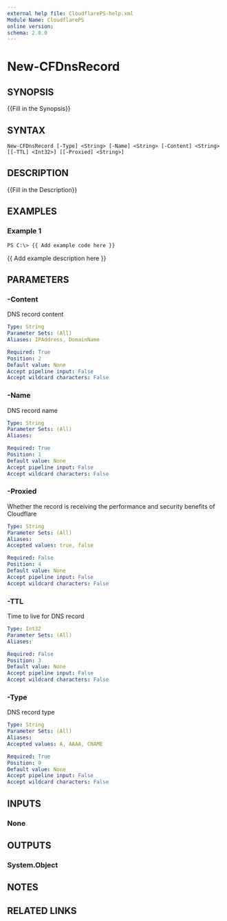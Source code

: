 ```yaml
---
external help file: CloudflarePS-help.xml
Module Name: CloudflarePS
online version: 
schema: 2.0.0
---
```


# New-CFDnsRecord

## SYNOPSIS
{{Fill in the Synopsis}}

## SYNTAX

```
New-CFDnsRecord [-Type] <String> [-Name] <String> [-Content] <String> [[-TTL] <Int32>] [[-Proxied] <String>]
```

## DESCRIPTION
{{Fill in the Description}}

## EXAMPLES

### Example 1
```
PS C:\> {{ Add example code here }}
```

{{ Add example description here }}

## PARAMETERS

### -Content
DNS record content

```yaml
Type: String
Parameter Sets: (All)
Aliases: IPAddress, DomainName

Required: True
Position: 2
Default value: None
Accept pipeline input: False
Accept wildcard characters: False
```

### -Name
DNS record name

```yaml
Type: String
Parameter Sets: (All)
Aliases: 

Required: True
Position: 1
Default value: None
Accept pipeline input: False
Accept wildcard characters: False
```

### -Proxied
Whether the record is receiving the performance and security benefits of Cloudflare

```yaml
Type: String
Parameter Sets: (All)
Aliases: 
Accepted values: true, false

Required: False
Position: 4
Default value: None
Accept pipeline input: False
Accept wildcard characters: False
```

### -TTL
Time to live for DNS record

```yaml
Type: Int32
Parameter Sets: (All)
Aliases: 

Required: False
Position: 3
Default value: None
Accept pipeline input: False
Accept wildcard characters: False
```

### -Type
DNS record type

```yaml
Type: String
Parameter Sets: (All)
Aliases: 
Accepted values: A, AAAA, CNAME

Required: True
Position: 0
Default value: None
Accept pipeline input: False
Accept wildcard characters: False
```

## INPUTS

### None


## OUTPUTS

### System.Object

## NOTES

## RELATED LINKS

